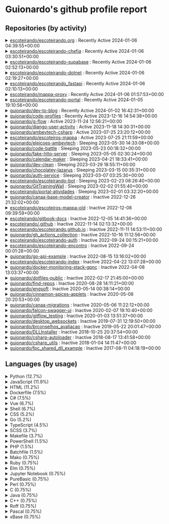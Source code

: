 # Guionardo's github profile report

## Repositories (by activity)
<details>
        <summary><a href="https://github.com/escoteirando/escoteirando.org" _target="new">escoteirando/escoteirando.org</a> : Recently Active 2024-01-06 04:39:55+00:00</summary>
        <p>1515 days, 9:17:35</p>
        <p>Aplicação web para escotistas</p>
</details>
<details>
        <summary><a href="https://github.com/escoteirando/escoteirando-chefia" _target="new">escoteirando/escoteirando-chefia</a> : Recently Active 2024-01-06 03:30:51+00:00</summary>
        <p>991 days, 14:35:21</p>
        <p>None</p>
</details>
<details>
        <summary><a href="https://github.com/escoteirando/escoteirando-supabase" _target="new">escoteirando/escoteirando-supabase</a> : Recently Active 2024-01-06 02:52:13+00:00</summary>
        <p>642 days, 12:44:34</p>
        <p>None</p>
</details>
<details>
        <summary><a href="https://github.com/escoteirando/escoteirando-dotnet" _target="new">escoteirando/escoteirando-dotnet</a> : Recently Active 2024-01-06 02:19:27+00:00</summary>
        <p>944 days, 10:26:06</p>
        <p>None</p>
</details>
<details>
        <summary><a href="https://github.com/escoteirando/escoteirando_fastapi" _target="new">escoteirando/escoteirando_fastapi</a> : Recently Active 2024-01-06 02:10:13+00:00</summary>
        <p>1256 days, 1:11:18</p>
        <p>Escoteirando.org website/api</p>
</details>
<details>
        <summary><a href="https://github.com/escoteirando/mappa-proxy" _target="new">escoteirando/mappa-proxy</a> : Recently Active 2024-01-06 01:57:53+00:00</summary>
        <p>903 days, 2:57:04</p>
        <p>None</p>
</details>
<details>
        <summary><a href="https://github.com/escoteirando/escoteirando-portal" _target="new">escoteirando/escoteirando-portal</a> : Recently Active 2024-01-05 19:10:56+00:00</summary>
        <p>467 days, 8:26:59</p>
        <p>Interface web principal para o projeto escoteirando</p>
</details>
<details>
        <summary><a href="https://github.com/guionardo/dev-to-blog" _target="new">guionardo/dev-to-blog</a> : Recently Active 2024-01-02 16:42:31+00:00</summary>
        <p>795 days, 23:22:53</p>
        <p>Dev.to posts</p>
</details>
<details>
        <summary><a href="https://github.com/guionardo/code-profiles" _target="new">guionardo/code-profiles</a> : Recently Active 2023-12-16 14:54:38+00:00</summary>
        <p>1619 days, 20:43:25</p>
        <p>Different "Profiles" for VS Code to allow separate settings for coding and teaching</p>
</details>
<details>
        <summary><a href="https://github.com/guionardo/g-flow" _target="new">guionardo/g-flow</a> : Active 2023-11-24 12:56:21+00:00</summary>
        <p>1 day, 1:45:33</p>
        <p>Uma implementação gitflow</p>
</details>
<details>
        <summary><a href="https://github.com/guionardo/django-user-activity" _target="new">guionardo/django-user-activity</a> : Active 2023-11-18 14:30:31+00:00</summary>
        <p>0:00:00</p>
        <p>Django Middleware for register user activity on endpoints</p>
</details>
<details>
        <summary><a href="https://github.com/guionardo/ambevtech-csharp" _target="new">guionardo/ambevtech-csharp</a> : Active 2023-07-25 23:20:12+00:00</summary>
        <p>251 days, 3:20:20</p>
        <p>Curso C#</p>
</details>
<details>
        <summary><a href="https://github.com/escoteirando/escoteiros-mappa" _target="new">escoteirando/escoteiros-mappa</a> : Active 2023-07-25 21:11:59+00:00</summary>
        <p>1190 days, 22:21:49</p>
        <p>None</p>
</details>
<details>
        <summary><a href="https://github.com/guionardo/eleicoes-ambevtech" _target="new">guionardo/eleicoes-ambevtech</a> : Sleeping 2023-05-30 14:33:08+00:00</summary>
        <p>70 days, 2:53:56</p>
        <p>Projeto para o treinamento c-sharp AmbevTech</p>
</details>
<details>
        <summary><a href="https://github.com/guionardo/code-battle" _target="new">guionardo/code-battle</a> : Sleeping 2023-05-23 00:18:32+00:00</summary>
        <p>781 days, 0:26:17</p>
        <p>Code battle between languages</p>
</details>
<details>
        <summary><a href="https://github.com/guionardo/fake-http-server" _target="new">guionardo/fake-http-server</a> : Sleeping 2023-05-05 02:30:24+00:00</summary>
        <p>713 days, 14:37:46</p>
        <p>Server to receive http requests with no responses</p>
</details>
<details>
        <summary><a href="https://github.com/guionardo/calendar-maker" _target="new">guionardo/calendar-maker</a> : Sleeping 2023-04-21 18:33:41+00:00</summary>
        <p>933 days, 2:20:07</p>
        <p>Create anual calendars</p>
</details>
<details>
        <summary><a href="https://github.com/guionardo/dev-clean" _target="new">guionardo/dev-clean</a> : Sleeping 2023-03-29 18:55:11+00:00</summary>
        <p>7:07:21</p>
        <p>Clean projects in [sub]folders</p>
</details>
<details>
        <summary><a href="https://github.com/guionardo/chocolatey-lazarus" _target="new">guionardo/chocolatey-lazarus</a> : Sleeping 2023-03-15 00:35:31+00:00</summary>
        <p>0:29:12</p>
        <p>Chocolatey template for packaging Lazarus-IDE</p>
</details>
<details>
        <summary><a href="https://github.com/guionardo/auth-service" _target="new">guionardo/auth-service</a> : Sleeping 2023-03-07 03:25:30+00:00</summary>
        <p>346 days, 15:42:19</p>
        <p>Auth and authorization generic microservice</p>
</details>
<details>
        <summary><a href="https://github.com/escoteirando/escoteirando-bot" _target="new">escoteirando/escoteirando-bot</a> : Sleeping 2023-02-23 08:26:40+00:00</summary>
        <p>552 days, 13:49:17</p>
        <p>None</p>
</details>
<details>
        <summary><a href="https://github.com/guionardo/GitTrainingWall" _target="new">guionardo/GitTrainingWall</a> : Sleeping 2023-02-02 01:55:40+00:00</summary>
        <p>1645 days, 23:29:43</p>
        <p>A project for training participants to collaborate using GitHub.</p>
</details>
<details>
        <summary><a href="https://github.com/escoteirando/portal-atividades" _target="new">escoteirando/portal-atividades</a> : Sleeping 2023-02-01 03:32:20+00:00</summary>
        <p>12 days, 16:24:48</p>
        <p>Portal colaborativo de atividades escoteiras</p>
</details>
<details>
        <summary><a href="https://github.com/guionardo/canaa-base-model-creator" _target="new">guionardo/canaa-base-model-creator</a> : Inactive 2022-12-26 21:32:02+00:00</summary>
        <p>1025 days, 0:45:55</p>
        <p>Canaã Model Creator</p>
</details>
<details>
        <summary><a href="https://github.com/escoteirando/escoteiros-mappa-old" _target="new">escoteirando/escoteiros-mappa-old</a> : Inactive 2022-12-08 09:39:59+00:00</summary>
        <p>974 days, 22:23:41</p>
        <p>Interface não oficial à API mappa</p>
</details>
<details>
        <summary><a href="https://github.com/escoteirando/gitbook-docs" _target="new">escoteirando/gitbook-docs</a> : Inactive 2022-12-05 14:41:36+00:00</summary>
        <p>0:02:10</p>
        <p>None</p>
</details>
<details>
        <summary><a href="https://github.com/escoteirando/.github" _target="new">escoteirando/.github</a> : Inactive 2022-11-14 02:13:32+00:00</summary>
        <p>205 days, 14:57:12</p>
        <p>None</p>
</details>
<details>
        <summary><a href="https://github.com/escoteirando/escoteirando.github.io" _target="new">escoteirando/escoteirando.github.io</a> : Inactive 2022-11-11 14:53:11+00:00</summary>
        <p>21:11:28</p>
        <p>Home Page do projeto Escoteirando</p>
</details>
<details>
        <summary><a href="https://github.com/guionardo/gh_actions_collection" _target="new">guionardo/gh_actions_collection</a> : Inactive 2022-10-16 11:12:56+00:00</summary>
        <p>0:00:00</p>
        <p>Collection of github actions</p>
</details>
<details>
        <summary><a href="https://github.com/escoteirando/escoteirando-auth" _target="new">escoteirando/escoteirando-auth</a> : Inactive 2022-09-24 00:15:21+00:00</summary>
        <p>0:00:01</p>
        <p>API de autorização/autenticação</p>
</details>
<details>
        <summary><a href="https://github.com/escoteirando/escoteirando-encontro" _target="new">escoteirando/escoteirando-encontro</a> : Inactive 2022-09-24 00:01:28+00:00</summary>
        <p>364 days, 23:20:59</p>
        <p>Form de edição de encontros</p>
</details>
<details>
        <summary><a href="https://github.com/guionardo/go-api-example" _target="new">guionardo/go-api-example</a> : Inactive 2022-08-15 13:16:02+00:00</summary>
        <p>5 days, 17:22:06</p>
        <p>None</p>
</details>
<details>
        <summary><a href="https://github.com/escoteirando/escoteirando-index" _target="new">escoteirando/escoteirando-index</a> : Inactive 2022-04-22 13:07:28+00:00</summary>
        <p>0:00:01</p>
        <p>Site principal da suíte escoteirando</p>
</details>
<details>
        <summary><a href="https://github.com/guionardo/docker-monitoring-stack-gpnc" _target="new">guionardo/docker-monitoring-stack-gpnc</a> : Inactive 2022-04-08 13:03:37+00:00</summary>
        <p>0:00:00</p>
        <p>Grafana Prometheus Node-Exporter cAdvisor - Docker Monitoring Stack</p>
</details>
<details>
        <summary><a href="https://github.com/guionardo/dotfiles-public" _target="new">guionardo/dotfiles-public</a> : Inactive 2022-02-17 21:45:00+00:00</summary>
        <p>0:00:00</p>
        <p>Public part of my dotfiles</p>
</details>
<details>
        <summary><a href="https://github.com/guionardo/find-repos" _target="new">guionardo/find-repos</a> : Inactive 2020-08-28 14:11:21+00:00</summary>
        <p>0:00:06</p>
        <p>Tool to find local repositories and get information about them</p>
</details>
<details>
        <summary><a href="https://github.com/guionardo/engsoft" _target="new">guionardo/engsoft</a> : Inactive 2020-05-14 00:38:14+00:00</summary>
        <p>491 days, 23:32:29</p>
        <p>Repositório de códigos e informações para o curso de Engenharia de Software</p>
</details>
<details>
        <summary><a href="https://github.com/guionardo/cinnamon-spices-applets" _target="new">guionardo/cinnamon-spices-applets</a> : Inactive 2020-05-08 20:20:53+00:00</summary>
        <p>1 day, 6:20:24</p>
        <p>Applets for the Cinnamon desktop</p>
</details>
<details>
        <summary><a href="https://github.com/guionardo/canaa-migrations" _target="new">guionardo/canaa-migrations</a> : Inactive 2020-05-06 11:22:12+00:00</summary>
        <p>0:07:35</p>
        <p>Experimental migration feature for Canaã Microservices</p>
</details>
<details>
        <summary><a href="https://github.com/guionardo/falcon-swagger-ui" _target="new">guionardo/falcon-swagger-ui</a> : Inactive 2020-02-07 19:10:40+00:00</summary>
        <p>0:00:02</p>
        <p>Simple Falcon application for adding Swagger UI</p>
</details>
<details>
        <summary><a href="https://github.com/guionardo/gitflow_testing" _target="new">guionardo/gitflow_testing</a> : Inactive 2020-01-03 13:51:37+00:00</summary>
        <p>0:10:58</p>
        <p>None</p>
</details>
<details>
        <summary><a href="https://github.com/guionardo/desktop_websockets" _target="new">guionardo/desktop_websockets</a> : Inactive 2019-07-31 12:19:50+00:00</summary>
        <p>358 days, 16:23:00</p>
        <p>Experiências com comunicação desktop via websockets em C# e javascript</p>
</details>
<details>
        <summary><a href="https://github.com/guionardo/brconselhos_avaliacao" _target="new">guionardo/brconselhos_avaliacao</a> : Inactive 2019-05-22 20:01:47+00:00</summary>
        <p>9:47:59</p>
        <p>None</p>
</details>
<details>
        <summary><a href="https://github.com/guionardo/DLLInstaller" _target="new">guionardo/DLLInstaller</a> : Inactive 2018-10-25 20:37:54+00:00</summary>
        <p>6 days, 0:01:09</p>
        <p>Instalador de DLLs .net</p>
</details>
<details>
        <summary><a href="https://github.com/guionardo/csharp-autoloader" _target="new">guionardo/csharp-autoloader</a> : Inactive 2018-08-17 13:41:58+00:00</summary>
        <p>1:12:38</p>
        <p>Autoload classes on .net</p>
</details>
<details>
        <summary><a href="https://github.com/guionardo/csharp_utils" _target="new">guionardo/csharp_utils</a> : Inactive 2018-01-04 14:11:47+00:00</summary>
        <p>162 days, 14:27:13</p>
        <p>Code snippets and tool classes in C Sharp</p>
</details>
<details>
        <summary><a href="https://github.com/guionardo/fpc_shared_dll_example" _target="new">guionardo/fpc_shared_dll_example</a> : Inactive 2017-08-11 04:18:19+00:00</summary>
        <p>444 days, 1:45:34</p>
        <p>Exemplo de biblioteca compartilhada em FPC</p>
</details>

## Languages (by usage)
<details>
<summary>Python (12.7%)</summary>
<ul><li>escoteirando/escoteirando.org</li>
<li>escoteirando/escoteirando_fastapi</li>
<li>escoteirando/mappa-proxy</li>
<li>guionardo/code-profiles</li>
<li>guionardo/g-flow</li>
<li>guionardo/ambevtech-csharp</li>
<li>escoteirando/escoteiros-mappa</li>
<li>guionardo/code-battle</li>
<li>guionardo/calendar-maker</li>
<li>guionardo/auth-service</li>
<li>guionardo/GitTrainingWall</li>
<li>guionardo/canaa-base-model-creator</li>
<li>escoteirando/escoteiros-mappa-old</li>
<li>guionardo/find-repos</li>
<li>guionardo/engsoft</li>
<li>guionardo/cinnamon-spices-applets</li>
<li>guionardo/falcon-swagger-ui</li></ul>
</details>
<details>
<summary>JavaScript (11.9%)</summary>
<ul><li>escoteirando/escoteirando.org</li>
<li>escoteirando/escoteirando-chefia</li>
<li>escoteirando/escoteirando-supabase</li>
<li>escoteirando/escoteirando-dotnet</li>
<li>escoteirando/escoteirando_fastapi</li>
<li>escoteirando/mappa-proxy</li>
<li>escoteirando/escoteirando-portal</li>
<li>guionardo/code-profiles</li>
<li>guionardo/ambevtech-csharp</li>
<li>guionardo/code-battle</li>
<li>guionardo/calendar-maker</li>
<li>guionardo/GitTrainingWall</li>
<li>escoteirando/escoteirando.github.io</li>
<li>guionardo/cinnamon-spices-applets</li>
<li>guionardo/desktop_websockets</li>
<li>guionardo/brconselhos_avaliacao</li></ul>
</details>
<details>
<summary>HTML (11.2%)</summary>
<ul><li>escoteirando/escoteirando.org</li>
<li>escoteirando/escoteirando-chefia</li>
<li>escoteirando/escoteirando-supabase</li>
<li>escoteirando/escoteirando-dotnet</li>
<li>escoteirando/escoteirando_fastapi</li>
<li>escoteirando/mappa-proxy</li>
<li>escoteirando/escoteirando-portal</li>
<li>guionardo/code-profiles</li>
<li>guionardo/ambevtech-csharp</li>
<li>guionardo/calendar-maker</li>
<li>guionardo/GitTrainingWall</li>
<li>guionardo/cinnamon-spices-applets</li>
<li>guionardo/falcon-swagger-ui</li>
<li>guionardo/desktop_websockets</li>
<li>guionardo/brconselhos_avaliacao</li></ul>
</details>
<details>
<summary>Dockerfile (7.5%)</summary>
<ul><li>escoteirando/escoteirando.org</li>
<li>escoteirando/escoteirando-chefia</li>
<li>escoteirando/escoteirando-dotnet</li>
<li>escoteirando/escoteirando_fastapi</li>
<li>escoteirando/mappa-proxy</li>
<li>escoteirando/escoteirando-portal</li>
<li>guionardo/ambevtech-csharp</li>
<li>guionardo/code-battle</li>
<li>guionardo/fake-http-server</li>
<li>guionardo/auth-service</li></ul>
</details>
<details>
<summary>C# (7.5%)</summary>
<ul><li>escoteirando/escoteirando-dotnet</li>
<li>guionardo/ambevtech-csharp</li>
<li>guionardo/eleicoes-ambevtech</li>
<li>guionardo/code-battle</li>
<li>guionardo/desktop_websockets</li>
<li>guionardo/brconselhos_avaliacao</li>
<li>guionardo/DLLInstaller</li>
<li>guionardo/csharp-autoloader</li>
<li>guionardo/csharp_utils</li>
<li>guionardo/fpc_shared_dll_example</li></ul>
</details>
<details>
<summary>Vue (6.7%)</summary>
<ul><li>escoteirando/escoteirando.org</li>
<li>escoteirando/escoteirando-chefia</li>
<li>escoteirando/escoteirando-supabase</li>
<li>escoteirando/escoteirando-dotnet</li>
<li>escoteirando/escoteirando_fastapi</li>
<li>escoteirando/mappa-proxy</li>
<li>escoteirando/escoteirando-portal</li>
<li>guionardo/code-profiles</li>
<li>guionardo/calendar-maker</li></ul>
</details>
<details>
<summary>Shell (6.7%)</summary>
<ul><li>escoteirando/escoteirando.org</li>
<li>escoteirando/escoteirando_fastapi</li>
<li>guionardo/dev-to-blog</li>
<li>guionardo/ambevtech-csharp</li>
<li>guionardo/code-battle</li>
<li>guionardo/calendar-maker</li>
<li>guionardo/canaa-base-model-creator</li>
<li>guionardo/dotfiles-public</li>
<li>guionardo/cinnamon-spices-applets</li></ul>
</details>
<details>
<summary>CSS (5.2%)</summary>
<ul><li>escoteirando/escoteirando.org</li>
<li>escoteirando/escoteirando_fastapi</li>
<li>guionardo/code-profiles</li>
<li>guionardo/ambevtech-csharp</li>
<li>guionardo/GitTrainingWall</li>
<li>guionardo/cinnamon-spices-applets</li>
<li>guionardo/brconselhos_avaliacao</li></ul>
</details>
<details>
<summary>Go (5.2%)</summary>
<ul><li>escoteirando/escoteirando-chefia</li>
<li>escoteirando/mappa-proxy</li>
<li>guionardo/code-battle</li>
<li>guionardo/fake-http-server</li>
<li>guionardo/dev-clean</li>
<li>guionardo/auth-service</li>
<li>escoteirando/escoteirando-bot</li></ul>
</details>
<details>
<summary>TypeScript (4.5%)</summary>
<ul><li>escoteirando/escoteirando-chefia</li>
<li>escoteirando/escoteirando-supabase</li>
<li>escoteirando/escoteirando-dotnet</li>
<li>escoteirando/mappa-proxy</li>
<li>guionardo/code-profiles</li>
<li>guionardo/cinnamon-spices-applets</li></ul>
</details>
<details>
<summary>SCSS (3.7%)</summary>
<ul><li>escoteirando/escoteirando-chefia</li>
<li>escoteirando/escoteirando-supabase</li>
<li>escoteirando/escoteirando-dotnet</li>
<li>escoteirando/mappa-proxy</li>
<li>escoteirando/escoteirando-portal</li></ul>
</details>
<details>
<summary>Makefile (3.7%)</summary>
<ul><li>escoteirando/mappa-proxy</li>
<li>guionardo/dev-to-blog</li>
<li>guionardo/ambevtech-csharp</li>
<li>guionardo/code-battle</li>
<li>guionardo/docker-monitoring-stack-gpnc</li></ul>
</details>
<details>
<summary>PowerShell (1.5%)</summary>
<ul><li>guionardo/code-profiles</li>
<li>guionardo/chocolatey-lazarus</li></ul>
</details>
<details>
<summary>PHP (1.5%)</summary>
<ul><li>guionardo/code-profiles</li>
<li>guionardo/code-battle</li></ul>
</details>
<details>
<summary>Batchfile (1.5%)</summary>
<ul><li>guionardo/chocolatey-lazarus</li>
<li>guionardo/canaa-base-model-creator</li></ul>
</details>
<details>
<summary>Mako (0.75%)</summary>
<ul><li>escoteirando/escoteirando.org</li></ul>
</details>
<details>
<summary>Ruby (0.75%)</summary>
<ul><li>guionardo/code-profiles</li></ul>
</details>
<details>
<summary>Elm (0.75%)</summary>
<ul><li>guionardo/code-profiles</li></ul>
</details>
<details>
<summary>Jupyter Notebook (0.75%)</summary>
<ul><li>escoteirando/escoteiros-mappa</li></ul>
</details>
<details>
<summary>PureBasic (0.75%)</summary>
<ul><li>guionardo/canaa-base-model-creator</li></ul>
</details>
<details>
<summary>Perl (0.75%)</summary>
<ul><li>guionardo/dotfiles-public</li></ul>
</details>
<details>
<summary>C (0.75%)</summary>
<ul><li>guionardo/engsoft</li></ul>
</details>
<details>
<summary>Java (0.75%)</summary>
<ul><li>guionardo/engsoft</li></ul>
</details>
<details>
<summary>C++ (0.75%)</summary>
<ul><li>guionardo/engsoft</li></ul>
</details>
<details>
<summary>Roff (0.75%)</summary>
<ul><li>guionardo/cinnamon-spices-applets</li></ul>
</details>
<details>
<summary>Pascal (0.75%)</summary>
<ul><li>guionardo/fpc_shared_dll_example</li></ul>
</details>
<details>
<summary>xBase (0.75%)</summary>
<ul><li>guionardo/fpc_shared_dll_example</li></ul>
</details>
